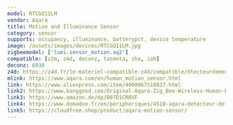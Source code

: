 ```yaml
---
model: RTCGQ11LM
vendor: Aqara
title: Motion and Illuminance Sensor
category: sensor
supports: occupancy, illuminance, batterypct, device temperature
image: /assets/images/devices/RTCGQ11LM.jpg
zigbeemodel: ['lumi.sensor_motion.aq2']
compatible: [z2m, z4d, deconz, tasmota, zha, iob]
deconz: 6038
z4d: https://z4d.fr/le-materiel-compatible-z4d/compatible/dtecteurdemouvementaqara
mlink: https://www.aqara.com/en/human_motion_sensor.html
link: https://www.aliexpress.com/item/4000067518837.html
link2: https://www.banggood.com/Original-Aqara-Zig_Bee-Wireless-Human-Body-PIR-Sensor-Smart-Home-Kit-From-Xiaomi-Eco-System-p-1177007.html
link3: https://www.amazon.de/dp/B07D1CRRVF
link4: https://www.domadoo.fr/en/peripheriques/4518-aqara-detecteur-de-mouvement-zigbee-192784000090.html
link5: https://cloudfree.shop/product/aqara-motion-sensor/
---
```

